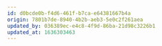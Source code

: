 ```yaml
---
id: d0bcde0b-f4d6-461f-b7ca-e64381667b4a
origin: 7801b7de-8940-4b2b-aeb3-5e0c2f261aea
updated_by: 036389ec-e4c8-4f9d-86ba-21d98c3226b1
updated_at: 1636303463
---
```


